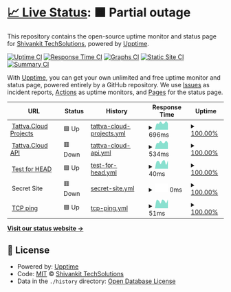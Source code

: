 # [📈 Live Status](https://status.tattva.cloud): <!--live status--> **🟧 Partial outage**

This repository contains the open-source uptime monitor and status page for [Shivankit TechSolutions](http://www.shivankit.com), powered by [Upptime](https://github.com/upptime/upptime).

[![Uptime CI](https://github.com/shivankittech/status-tattva-cloud/workflows/Uptime%20CI/badge.svg)](https://github.com/shivankittech/status-tattva-cloud/actions?query=workflow%3A%22Uptime+CI%22)
[![Response Time CI](https://github.com/shivankittech/status-tattva-cloud/workflows/Response%20Time%20CI/badge.svg)](https://github.com/shivankittech/status-tattva-cloud/actions?query=workflow%3A%22Response+Time+CI%22)
[![Graphs CI](https://github.com/shivankittech/status-tattva-cloud/workflows/Graphs%20CI/badge.svg)](https://github.com/shivankittech/status-tattva-cloud/actions?query=workflow%3A%22Graphs+CI%22)
[![Static Site CI](https://github.com/shivankittech/status-tattva-cloud/workflows/Static%20Site%20CI/badge.svg)](https://github.com/shivankittech/status-tattva-cloud/actions?query=workflow%3A%22Static+Site+CI%22)
[![Summary CI](https://github.com/shivankittech/status-tattva-cloud/workflows/Summary%20CI/badge.svg)](https://github.com/shivankittech/status-tattva-cloud/actions?query=workflow%3A%22Summary+CI%22)

With [Upptime](https://upptime.js.org), you can get your own unlimited and free uptime monitor and status page, powered entirely by a GitHub repository. We use [Issues](https://github.com/shivankittech/status-tattva-cloud/issues) as incident reports, [Actions](https://github.com/shivankittech/status-tattva-cloud/actions) as uptime monitors, and [Pages](https://status.tattva.cloud) for the status page.

<!--start: status pages-->
<!-- This summary is generated by Upptime (https://github.com/upptime/upptime) -->
<!-- Do not edit this manually, your changes will be overwritten -->
<!-- prettier-ignore -->
| URL | Status | History | Response Time | Uptime |
| --- | ------ | ------- | ------------- | ------ |
| <img alt="" src="https://favicons.githubusercontent.com/projects.tattva.cloud" height="13"> [Tattva.Cloud Projects](https://projects.tattva.cloud) | 🟩 Up | [tattva-cloud-projects.yml](https://github.com/shivankittech/status-tattva-cloud/commits/HEAD/history/tattva-cloud-projects.yml) | <details><summary><img alt="Response time graph" src="./graphs/tattva-cloud-projects/response-time-week.png" height="20"> 696ms</summary><br><a href="https://status.tattva.cloud/history/tattva-cloud-projects"><img alt="Response time 773" src="https://img.shields.io/endpoint?url=https%3A%2F%2Fraw.githubusercontent.com%2Fshivankittech%2Fstatus-tattva-cloud%2FHEAD%2Fapi%2Ftattva-cloud-projects%2Fresponse-time.json"></a><br><a href="https://status.tattva.cloud/history/tattva-cloud-projects"><img alt="24-hour response time 634" src="https://img.shields.io/endpoint?url=https%3A%2F%2Fraw.githubusercontent.com%2Fshivankittech%2Fstatus-tattva-cloud%2FHEAD%2Fapi%2Ftattva-cloud-projects%2Fresponse-time-day.json"></a><br><a href="https://status.tattva.cloud/history/tattva-cloud-projects"><img alt="7-day response time 696" src="https://img.shields.io/endpoint?url=https%3A%2F%2Fraw.githubusercontent.com%2Fshivankittech%2Fstatus-tattva-cloud%2FHEAD%2Fapi%2Ftattva-cloud-projects%2Fresponse-time-week.json"></a><br><a href="https://status.tattva.cloud/history/tattva-cloud-projects"><img alt="30-day response time 702" src="https://img.shields.io/endpoint?url=https%3A%2F%2Fraw.githubusercontent.com%2Fshivankittech%2Fstatus-tattva-cloud%2FHEAD%2Fapi%2Ftattva-cloud-projects%2Fresponse-time-month.json"></a><br><a href="https://status.tattva.cloud/history/tattva-cloud-projects"><img alt="1-year response time 773" src="https://img.shields.io/endpoint?url=https%3A%2F%2Fraw.githubusercontent.com%2Fshivankittech%2Fstatus-tattva-cloud%2FHEAD%2Fapi%2Ftattva-cloud-projects%2Fresponse-time-year.json"></a></details> | <details><summary><a href="https://status.tattva.cloud/history/tattva-cloud-projects">100.00%</a></summary><a href="https://status.tattva.cloud/history/tattva-cloud-projects"><img alt="All-time uptime 100.00%" src="https://img.shields.io/endpoint?url=https%3A%2F%2Fraw.githubusercontent.com%2Fshivankittech%2Fstatus-tattva-cloud%2FHEAD%2Fapi%2Ftattva-cloud-projects%2Fuptime.json"></a><br><a href="https://status.tattva.cloud/history/tattva-cloud-projects"><img alt="24-hour uptime 100.00%" src="https://img.shields.io/endpoint?url=https%3A%2F%2Fraw.githubusercontent.com%2Fshivankittech%2Fstatus-tattva-cloud%2FHEAD%2Fapi%2Ftattva-cloud-projects%2Fuptime-day.json"></a><br><a href="https://status.tattva.cloud/history/tattva-cloud-projects"><img alt="7-day uptime 100.00%" src="https://img.shields.io/endpoint?url=https%3A%2F%2Fraw.githubusercontent.com%2Fshivankittech%2Fstatus-tattva-cloud%2FHEAD%2Fapi%2Ftattva-cloud-projects%2Fuptime-week.json"></a><br><a href="https://status.tattva.cloud/history/tattva-cloud-projects"><img alt="30-day uptime 100.00%" src="https://img.shields.io/endpoint?url=https%3A%2F%2Fraw.githubusercontent.com%2Fshivankittech%2Fstatus-tattva-cloud%2FHEAD%2Fapi%2Ftattva-cloud-projects%2Fuptime-month.json"></a><br><a href="https://status.tattva.cloud/history/tattva-cloud-projects"><img alt="1-year uptime 100.00%" src="https://img.shields.io/endpoint?url=https%3A%2F%2Fraw.githubusercontent.com%2Fshivankittech%2Fstatus-tattva-cloud%2FHEAD%2Fapi%2Ftattva-cloud-projects%2Fuptime-year.json"></a></details>
| <img alt="" src="https://favicons.githubusercontent.com/api.tattva.cloud" height="13"> [Tattva.Cloud API](https://api.tattva.cloud) | 🟥 Down | [tattva-cloud-api.yml](https://github.com/shivankittech/status-tattva-cloud/commits/HEAD/history/tattva-cloud-api.yml) | <details><summary><img alt="Response time graph" src="./graphs/tattva-cloud-api/response-time-week.png" height="20"> 534ms</summary><br><a href="https://status.tattva.cloud/history/tattva-cloud-api"><img alt="Response time 599" src="https://img.shields.io/endpoint?url=https%3A%2F%2Fraw.githubusercontent.com%2Fshivankittech%2Fstatus-tattva-cloud%2FHEAD%2Fapi%2Ftattva-cloud-api%2Fresponse-time.json"></a><br><a href="https://status.tattva.cloud/history/tattva-cloud-api"><img alt="24-hour response time 485" src="https://img.shields.io/endpoint?url=https%3A%2F%2Fraw.githubusercontent.com%2Fshivankittech%2Fstatus-tattva-cloud%2FHEAD%2Fapi%2Ftattva-cloud-api%2Fresponse-time-day.json"></a><br><a href="https://status.tattva.cloud/history/tattva-cloud-api"><img alt="7-day response time 534" src="https://img.shields.io/endpoint?url=https%3A%2F%2Fraw.githubusercontent.com%2Fshivankittech%2Fstatus-tattva-cloud%2FHEAD%2Fapi%2Ftattva-cloud-api%2Fresponse-time-week.json"></a><br><a href="https://status.tattva.cloud/history/tattva-cloud-api"><img alt="30-day response time 549" src="https://img.shields.io/endpoint?url=https%3A%2F%2Fraw.githubusercontent.com%2Fshivankittech%2Fstatus-tattva-cloud%2FHEAD%2Fapi%2Ftattva-cloud-api%2Fresponse-time-month.json"></a><br><a href="https://status.tattva.cloud/history/tattva-cloud-api"><img alt="1-year response time 599" src="https://img.shields.io/endpoint?url=https%3A%2F%2Fraw.githubusercontent.com%2Fshivankittech%2Fstatus-tattva-cloud%2FHEAD%2Fapi%2Ftattva-cloud-api%2Fresponse-time-year.json"></a></details> | <details><summary><a href="https://status.tattva.cloud/history/tattva-cloud-api">100.00%</a></summary><a href="https://status.tattva.cloud/history/tattva-cloud-api"><img alt="All-time uptime 100.00%" src="https://img.shields.io/endpoint?url=https%3A%2F%2Fraw.githubusercontent.com%2Fshivankittech%2Fstatus-tattva-cloud%2FHEAD%2Fapi%2Ftattva-cloud-api%2Fuptime.json"></a><br><a href="https://status.tattva.cloud/history/tattva-cloud-api"><img alt="24-hour uptime 100.00%" src="https://img.shields.io/endpoint?url=https%3A%2F%2Fraw.githubusercontent.com%2Fshivankittech%2Fstatus-tattva-cloud%2FHEAD%2Fapi%2Ftattva-cloud-api%2Fuptime-day.json"></a><br><a href="https://status.tattva.cloud/history/tattva-cloud-api"><img alt="7-day uptime 100.00%" src="https://img.shields.io/endpoint?url=https%3A%2F%2Fraw.githubusercontent.com%2Fshivankittech%2Fstatus-tattva-cloud%2FHEAD%2Fapi%2Ftattva-cloud-api%2Fuptime-week.json"></a><br><a href="https://status.tattva.cloud/history/tattva-cloud-api"><img alt="30-day uptime 100.00%" src="https://img.shields.io/endpoint?url=https%3A%2F%2Fraw.githubusercontent.com%2Fshivankittech%2Fstatus-tattva-cloud%2FHEAD%2Fapi%2Ftattva-cloud-api%2Fuptime-month.json"></a><br><a href="https://status.tattva.cloud/history/tattva-cloud-api"><img alt="1-year uptime 100.00%" src="https://img.shields.io/endpoint?url=https%3A%2F%2Fraw.githubusercontent.com%2Fshivankittech%2Fstatus-tattva-cloud%2FHEAD%2Fapi%2Ftattva-cloud-api%2Fuptime-year.json"></a></details>
| <img alt="" src="https://favicons.githubusercontent.com/www.google.com" height="13"> [Test for HEAD](https://www.google.com) | 🟩 Up | [test-for-head.yml](https://github.com/shivankittech/status-tattva-cloud/commits/HEAD/history/test-for-head.yml) | <details><summary><img alt="Response time graph" src="./graphs/test-for-head/response-time-week.png" height="20"> 40ms</summary><br><a href="https://status.tattva.cloud/history/test-for-head"><img alt="Response time 41" src="https://img.shields.io/endpoint?url=https%3A%2F%2Fraw.githubusercontent.com%2Fshivankittech%2Fstatus-tattva-cloud%2FHEAD%2Fapi%2Ftest-for-head%2Fresponse-time.json"></a><br><a href="https://status.tattva.cloud/history/test-for-head"><img alt="24-hour response time 47" src="https://img.shields.io/endpoint?url=https%3A%2F%2Fraw.githubusercontent.com%2Fshivankittech%2Fstatus-tattva-cloud%2FHEAD%2Fapi%2Ftest-for-head%2Fresponse-time-day.json"></a><br><a href="https://status.tattva.cloud/history/test-for-head"><img alt="7-day response time 40" src="https://img.shields.io/endpoint?url=https%3A%2F%2Fraw.githubusercontent.com%2Fshivankittech%2Fstatus-tattva-cloud%2FHEAD%2Fapi%2Ftest-for-head%2Fresponse-time-week.json"></a><br><a href="https://status.tattva.cloud/history/test-for-head"><img alt="30-day response time 43" src="https://img.shields.io/endpoint?url=https%3A%2F%2Fraw.githubusercontent.com%2Fshivankittech%2Fstatus-tattva-cloud%2FHEAD%2Fapi%2Ftest-for-head%2Fresponse-time-month.json"></a><br><a href="https://status.tattva.cloud/history/test-for-head"><img alt="1-year response time 41" src="https://img.shields.io/endpoint?url=https%3A%2F%2Fraw.githubusercontent.com%2Fshivankittech%2Fstatus-tattva-cloud%2FHEAD%2Fapi%2Ftest-for-head%2Fresponse-time-year.json"></a></details> | <details><summary><a href="https://status.tattva.cloud/history/test-for-head">100.00%</a></summary><a href="https://status.tattva.cloud/history/test-for-head"><img alt="All-time uptime 100.00%" src="https://img.shields.io/endpoint?url=https%3A%2F%2Fraw.githubusercontent.com%2Fshivankittech%2Fstatus-tattva-cloud%2FHEAD%2Fapi%2Ftest-for-head%2Fuptime.json"></a><br><a href="https://status.tattva.cloud/history/test-for-head"><img alt="24-hour uptime 100.00%" src="https://img.shields.io/endpoint?url=https%3A%2F%2Fraw.githubusercontent.com%2Fshivankittech%2Fstatus-tattva-cloud%2FHEAD%2Fapi%2Ftest-for-head%2Fuptime-day.json"></a><br><a href="https://status.tattva.cloud/history/test-for-head"><img alt="7-day uptime 100.00%" src="https://img.shields.io/endpoint?url=https%3A%2F%2Fraw.githubusercontent.com%2Fshivankittech%2Fstatus-tattva-cloud%2FHEAD%2Fapi%2Ftest-for-head%2Fuptime-week.json"></a><br><a href="https://status.tattva.cloud/history/test-for-head"><img alt="30-day uptime 100.00%" src="https://img.shields.io/endpoint?url=https%3A%2F%2Fraw.githubusercontent.com%2Fshivankittech%2Fstatus-tattva-cloud%2FHEAD%2Fapi%2Ftest-for-head%2Fuptime-month.json"></a><br><a href="https://status.tattva.cloud/history/test-for-head"><img alt="1-year uptime 100.00%" src="https://img.shields.io/endpoint?url=https%3A%2F%2Fraw.githubusercontent.com%2Fshivankittech%2Fstatus-tattva-cloud%2FHEAD%2Fapi%2Ftest-for-head%2Fuptime-year.json"></a></details>
| <img alt="" src="https://favicons.githubusercontent.com/null" height="13"> Secret Site | 🟥 Down | [secret-site.yml](https://github.com/shivankittech/status-tattva-cloud/commits/HEAD/history/secret-site.yml) | <details><summary><img alt="Response time graph" src="./graphs/secret-site/response-time-week.png" height="20"> 0ms</summary><br><a href="https://status.tattva.cloud/history/secret-site"><img alt="Response time 0" src="https://img.shields.io/endpoint?url=https%3A%2F%2Fraw.githubusercontent.com%2Fshivankittech%2Fstatus-tattva-cloud%2FHEAD%2Fapi%2Fsecret-site%2Fresponse-time.json"></a><br><a href="https://status.tattva.cloud/history/secret-site"><img alt="24-hour response time 0" src="https://img.shields.io/endpoint?url=https%3A%2F%2Fraw.githubusercontent.com%2Fshivankittech%2Fstatus-tattva-cloud%2FHEAD%2Fapi%2Fsecret-site%2Fresponse-time-day.json"></a><br><a href="https://status.tattva.cloud/history/secret-site"><img alt="7-day response time 0" src="https://img.shields.io/endpoint?url=https%3A%2F%2Fraw.githubusercontent.com%2Fshivankittech%2Fstatus-tattva-cloud%2FHEAD%2Fapi%2Fsecret-site%2Fresponse-time-week.json"></a><br><a href="https://status.tattva.cloud/history/secret-site"><img alt="30-day response time 0" src="https://img.shields.io/endpoint?url=https%3A%2F%2Fraw.githubusercontent.com%2Fshivankittech%2Fstatus-tattva-cloud%2FHEAD%2Fapi%2Fsecret-site%2Fresponse-time-month.json"></a><br><a href="https://status.tattva.cloud/history/secret-site"><img alt="1-year response time 0" src="https://img.shields.io/endpoint?url=https%3A%2F%2Fraw.githubusercontent.com%2Fshivankittech%2Fstatus-tattva-cloud%2FHEAD%2Fapi%2Fsecret-site%2Fresponse-time-year.json"></a></details> | <details><summary><a href="https://status.tattva.cloud/history/secret-site">100.00%</a></summary><a href="https://status.tattva.cloud/history/secret-site"><img alt="All-time uptime 100.00%" src="https://img.shields.io/endpoint?url=https%3A%2F%2Fraw.githubusercontent.com%2Fshivankittech%2Fstatus-tattva-cloud%2FHEAD%2Fapi%2Fsecret-site%2Fuptime.json"></a><br><a href="https://status.tattva.cloud/history/secret-site"><img alt="24-hour uptime 100.00%" src="https://img.shields.io/endpoint?url=https%3A%2F%2Fraw.githubusercontent.com%2Fshivankittech%2Fstatus-tattva-cloud%2FHEAD%2Fapi%2Fsecret-site%2Fuptime-day.json"></a><br><a href="https://status.tattva.cloud/history/secret-site"><img alt="7-day uptime 100.00%" src="https://img.shields.io/endpoint?url=https%3A%2F%2Fraw.githubusercontent.com%2Fshivankittech%2Fstatus-tattva-cloud%2FHEAD%2Fapi%2Fsecret-site%2Fuptime-week.json"></a><br><a href="https://status.tattva.cloud/history/secret-site"><img alt="30-day uptime 100.00%" src="https://img.shields.io/endpoint?url=https%3A%2F%2Fraw.githubusercontent.com%2Fshivankittech%2Fstatus-tattva-cloud%2FHEAD%2Fapi%2Fsecret-site%2Fuptime-month.json"></a><br><a href="https://status.tattva.cloud/history/secret-site"><img alt="1-year uptime 100.00%" src="https://img.shields.io/endpoint?url=https%3A%2F%2Fraw.githubusercontent.com%2Fshivankittech%2Fstatus-tattva-cloud%2FHEAD%2Fapi%2Fsecret-site%2Fuptime-year.json"></a></details>
| <img alt="" src="https://favicons.githubusercontent.com/null" height="13"> [TCP ping](1.1.1.1) | 🟩 Up | [tcp-ping.yml](https://github.com/shivankittech/status-tattva-cloud/commits/HEAD/history/tcp-ping.yml) | <details><summary><img alt="Response time graph" src="./graphs/tcp-ping/response-time-week.png" height="20"> 51ms</summary><br><a href="https://status.tattva.cloud/history/tcp-ping"><img alt="Response time 60" src="https://img.shields.io/endpoint?url=https%3A%2F%2Fraw.githubusercontent.com%2Fshivankittech%2Fstatus-tattva-cloud%2FHEAD%2Fapi%2Ftcp-ping%2Fresponse-time.json"></a><br><a href="https://status.tattva.cloud/history/tcp-ping"><img alt="24-hour response time 63" src="https://img.shields.io/endpoint?url=https%3A%2F%2Fraw.githubusercontent.com%2Fshivankittech%2Fstatus-tattva-cloud%2FHEAD%2Fapi%2Ftcp-ping%2Fresponse-time-day.json"></a><br><a href="https://status.tattva.cloud/history/tcp-ping"><img alt="7-day response time 51" src="https://img.shields.io/endpoint?url=https%3A%2F%2Fraw.githubusercontent.com%2Fshivankittech%2Fstatus-tattva-cloud%2FHEAD%2Fapi%2Ftcp-ping%2Fresponse-time-week.json"></a><br><a href="https://status.tattva.cloud/history/tcp-ping"><img alt="30-day response time 53" src="https://img.shields.io/endpoint?url=https%3A%2F%2Fraw.githubusercontent.com%2Fshivankittech%2Fstatus-tattva-cloud%2FHEAD%2Fapi%2Ftcp-ping%2Fresponse-time-month.json"></a><br><a href="https://status.tattva.cloud/history/tcp-ping"><img alt="1-year response time 60" src="https://img.shields.io/endpoint?url=https%3A%2F%2Fraw.githubusercontent.com%2Fshivankittech%2Fstatus-tattva-cloud%2FHEAD%2Fapi%2Ftcp-ping%2Fresponse-time-year.json"></a></details> | <details><summary><a href="https://status.tattva.cloud/history/tcp-ping">100.00%</a></summary><a href="https://status.tattva.cloud/history/tcp-ping"><img alt="All-time uptime 100.00%" src="https://img.shields.io/endpoint?url=https%3A%2F%2Fraw.githubusercontent.com%2Fshivankittech%2Fstatus-tattva-cloud%2FHEAD%2Fapi%2Ftcp-ping%2Fuptime.json"></a><br><a href="https://status.tattva.cloud/history/tcp-ping"><img alt="24-hour uptime 100.00%" src="https://img.shields.io/endpoint?url=https%3A%2F%2Fraw.githubusercontent.com%2Fshivankittech%2Fstatus-tattva-cloud%2FHEAD%2Fapi%2Ftcp-ping%2Fuptime-day.json"></a><br><a href="https://status.tattva.cloud/history/tcp-ping"><img alt="7-day uptime 100.00%" src="https://img.shields.io/endpoint?url=https%3A%2F%2Fraw.githubusercontent.com%2Fshivankittech%2Fstatus-tattva-cloud%2FHEAD%2Fapi%2Ftcp-ping%2Fuptime-week.json"></a><br><a href="https://status.tattva.cloud/history/tcp-ping"><img alt="30-day uptime 100.00%" src="https://img.shields.io/endpoint?url=https%3A%2F%2Fraw.githubusercontent.com%2Fshivankittech%2Fstatus-tattva-cloud%2FHEAD%2Fapi%2Ftcp-ping%2Fuptime-month.json"></a><br><a href="https://status.tattva.cloud/history/tcp-ping"><img alt="1-year uptime 100.00%" src="https://img.shields.io/endpoint?url=https%3A%2F%2Fraw.githubusercontent.com%2Fshivankittech%2Fstatus-tattva-cloud%2FHEAD%2Fapi%2Ftcp-ping%2Fuptime-year.json"></a></details>

<!--end: status pages-->

[**Visit our status website →**](https://status.tattva.cloud)

## 📄 License

- Powered by: [Upptime](https://github.com/upptime/upptime)
- Code: [MIT](./LICENSE) © [Shivankit TechSolutions](http://www.shivankit.com)
- Data in the `./history` directory: [Open Database License](https://opendatacommons.org/licenses/odbl/1-0/)
